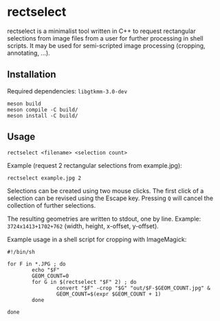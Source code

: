 # rectselect

rectselect is a minimalist tool written in C++ to request rectangular selections from image files from a user for further processing in shell scripts. It may be used for semi-scripted image processing (cropping, annotating, ...).

## Installation

Required dependencies: `libgtkmm-3.0-dev`

```
meson build
meson compile -C build/
meson install -C build/
```

## Usage

```
rectselect <filename> <selection count>
```

Example (request 2 rectangular selections from example.jpg):

```
rectselect example.jpg 2
```

Selections can be created using two mouse clicks. The first click of a selection can be revised using the Escape key. Pressing `Q` will cancel the collection of further selections.

The resulting geometries are written to stdout, one by line. Example: `3724x1413+1702+762` (width, height, x-offset, y-offset).

Example usage in a shell script for cropping with ImageMagick:

```
#!/bin/sh

for F in *.JPG ; do
        echo "$F"
        GEOM_COUNT=0
        for G in $(rectselect "$F" 2) ; do
                convert "$F" -crop "$G" "out/$F-$GEOM_COUNT.jpg" &
                GEOM_COUNT=$(expr $GEOM_COUNT + 1)
        done

done
```